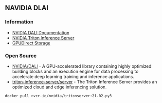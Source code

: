 ## NAVIDIA DLAI





### Information
- [NVIDIA DALI Documentation](https://docs.nvidia.com/deeplearning/dali/user-guide/docs/index.html)
- [NVIDIA Triton Inference Server](https://developer.nvidia.com/nvidia-triton-inference-server)
- [GPUDirect Storage](https://developer.nvidia.com/gpudirect-storage)



### Open Source
- [NVIDIA/DALI](https://github.com/NVIDIA/DALI) - A GPU-accelerated library containing highly optimized building blocks and an execution engine for data processing to accelerate deep learning training and inference applications.
- [triton-inference-server/server](https://github.com/triton-inference-server/server) - The Triton Inference Server provides an optimized cloud and edge inferencing solution.



```
docker pull nvcr.io/nvidia/tritonserver:21.02-py3
```




